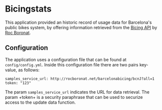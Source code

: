 # Bicingstats

This application provided an historic record of usage data for Barcelona's public bikes system, by offering information retrieved from the [Bicing API](https://blog.rocboron.at/bicing-api/) by [Roc Boronat](http://rocboronat.net).

## Configuration

The application uses a configuration file that can be found at `config/config.yml`. Inside this configuration file there are two pairs key-value, as follows: 

    samples_service_url: http://rocboronat.net/barcelonabicing/bcnJ?all=1
    token: "123"

The param `samples_service_url` indicates the URL for data retrieval. The param +token+ is a security paraphrase that can be used to securize access to the update data function.

